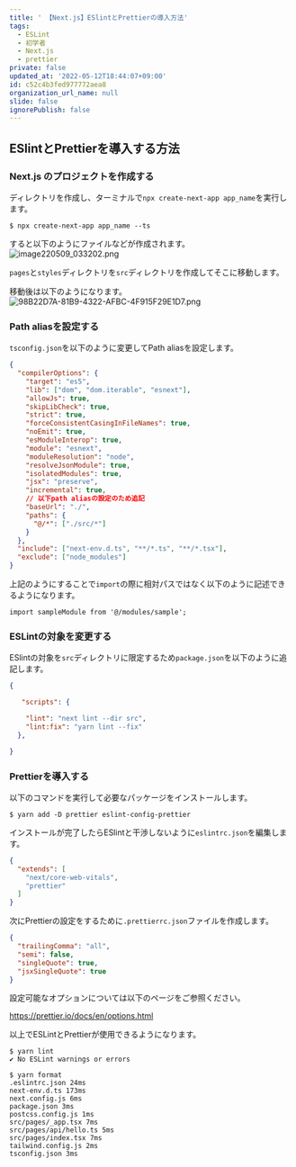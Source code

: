 ```yaml
---
title: ' 【Next.js】ESlintとPrettierの導入方法'
tags:
  - ESLint
  - 初学者
  - Next.js
  - prettier
private: false
updated_at: '2022-05-12T18:44:07+09:00'
id: c52c4b3fed977772aea8
organization_url_name: null
slide: false
ignorePublish: false
---
```

## ESlintとPrettierを導入する方法
### Next.js のプロジェクトを作成する
ディレクトリを作成し、ターミナルで`npx create-next-app app_name`を実行します。
```:ターミナル
$ npx create-next-app app_name --ts
```
すると以下のようにファイルなどが作成されます。
![image220509_033202.png](https://qiita-image-store.s3.ap-northeast-1.amazonaws.com/0/2342443/acfcadee-4d7d-9529-4c96-e186da2851a6.png)

`pages`と`styles`ディレクトリを`src`ディレクトリを作成してそこに移動します。

移動後は以下のようになります。
![98B22D7A-81B9-4322-AFBC-4F915F29E1D7.png](https://qiita-image-store.s3.ap-northeast-1.amazonaws.com/0/2342443/d9ede515-39cb-6c1b-c391-8d86917e25ff.png)


### Path aliasを設定する
`tsconfig.json`を以下のように変更してPath aliasを設定します。
```tsconfig.json
{
  "compilerOptions": {
    "target": "es5",
    "lib": ["dom", "dom.iterable", "esnext"],
    "allowJs": true,
    "skipLibCheck": true,
    "strict": true,
    "forceConsistentCasingInFileNames": true,
    "noEmit": true,
    "esModuleInterop": true,
    "module": "esnext",
    "moduleResolution": "node",
    "resolveJsonModule": true,
    "isolatedModules": true,
    "jsx": "preserve",
    "incremental": true,
    // 以下path aliasの設定のため追記
    "baseUrl": "./",
    "paths": {
      "@/*": ["./src/*"]
    }
  },
  "include": ["next-env.d.ts", "**/*.ts", "**/*.tsx"],
  "exclude": ["node_modules"]
}
```
上記のようにすることで`import`の際に相対パスではなく以下のように記述できるようになります。
```sample.tsx
import sampleModule from '@/modules/sample';
```

### ESLintの対象を変更する
ESlintの対象を`src`ディレクトリに限定するため`package.json`を以下のように追記します。
```package.json
{

   "scripts": {

    "lint": "next lint --dir src",
    "lint:fix": "yarn lint --fix"
  },

}
```

### Prettierを導入する
以下のコマンドを実行して必要なパッケージをインストールします。
```:ターミナル
$ yarn add -D prettier eslint-config-prettier
```
インストールが完了したらESlintと干渉しないように`eslintrc.json`を編集します。
```eslintrc.json
{
  "extends": [
    "next/core-web-vitals",
    "prettier"
  ]
}
```
次にPrettierの設定をするために`.prettierrc.json`ファイルを作成します。
```.prettierrc.json
{
  "trailingComma": "all",
  "semi": false,
  "singleQuote": true,
  "jsxSingleQuote": true
}
```
設定可能なオプションについては以下のページをご参照ください。

https://prettier.io/docs/en/options.html

以上でESLintとPrettierが使用できるようになります。

```:ターミナル
$ yarn lint
✔ No ESLint warnings or errors

$ yarn format
.eslintrc.json 24ms
next-env.d.ts 173ms
next.config.js 6ms
package.json 3ms
postcss.config.js 1ms
src/pages/_app.tsx 7ms
src/pages/api/hello.ts 5ms
src/pages/index.tsx 7ms
tailwind.config.js 2ms
tsconfig.json 3ms
```
